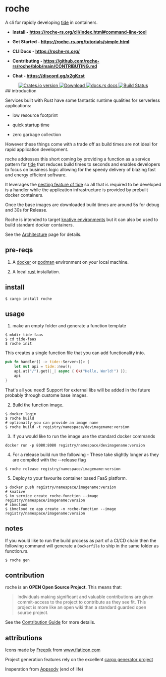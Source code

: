 # roche
A cli for rapidly developing [tide](https://github.com/http-rs/tide) in containers.

* **Install - https://roche-rs.org/cli/index.html#command-line-tool**

* **Get Started - https://roche-rs.org/tutorials/simple.html**

* **CLI Docs - https://roche-rs.org/**

* **Contributing - https://github.com/roche-rs/roche/blob/main/CONTRIBUTING.md**

* **Chat - https://discord.gg/x2gKzst** 
<div align="center">
  <!-- Crates version -->
  <a href="https://crates.io/crates/roche">
    <img src="https://img.shields.io/crates/v/roche.svg?style=flat-square"
    alt="Crates.io version" />
  </a>
  <!-- Downloads -->
  <a href="https://crates.io/crates/roche">
    <img src="https://img.shields.io/crates/d/roche.svg?style=flat-square"
      alt="Download" />
  </a>
  <!-- docs.rs docs -->
  <a href="https://roche-rs.org/">
    <img src="https://img.shields.io/badge/docs-latest-blue.svg?style=flat-square"
      alt="docs.rs docs" />
  </a>
  <!-- Build status-->
  <a href="https://travis-ci.com/roche-rs/roche/">
    <img src="https://travis-ci.com/roche-rs/roche.svg?branch=main"
      alt="Build Status" />
  </a>
</div>
<!--
<div align="center">
  <h3>
    <a href="https://roche-rs.org/">
      CLI Docs
    </a>
    <span> | </span>
    <a href="https://github.com/roche-rs/roche/blob/main/CONTRIBUTING.md">
      Contributing
    </a>
    <span> | </span>
    <a href="https://discord.gg/x2gKzst">
      Chat
    </a>
  </h3>
</div>
-->
## introduction

Services built with Rust have some fantastic runtime qualities for serverless applications:

* low resource footprint 

* quick startup time 

* zero garbage collection

However these things come with a trade off as build times are not ideal for rapid application development.

roche addresses this short coming by providing a function as a service pattern for [tide](https://github.com/http-rs/tide) that reduces build times to seconds and enables developers to focus on business logic allowing for the speedy delivery of blazing fast and energy efficient software.

It leverages the [nesting feature of tide](https://github.com/http-rs/tide/blob/main/examples/nested.rs) so all that is required to be developed is a handler while the application infrastructure is provided by prebuilt docker containers.

Once the base images are downloaded build times are around 5s for debug and 30s for Release.

Roche is intended to target [knative environments](https://knative.dev/docs/knative-offerings/) but it can also be used to build standard docker containers. 

See the [Architecture](https://github.com/roche-rs/roche/wiki/Architecture) page for details. 



## pre-reqs

1. A [docker](https://docs.docker.com/get-docker/) or [podman](https://podman.io/getting-started/installation) environment on your local machine.

1. A local [rust](https://rustup.rs/) installation.

## install

```
$ cargo install roche
```

## usage

1. make an empty folder and generate a function template
```
$ mkdir tide-faas
$ cd tide-faas
$ roche init
```
This creates a single function file that you can add functionality into. 

```rust
pub fn handler() -> tide::Server<()> {    
    let mut api = tide::new();
    api.at("/").get(|_| async { Ok("Hello, World!") });
    api
}
```
That's all you need!
Support for external libs will be added in the future probably through custome base images.


2. Build the function image.
```
$ docker login 
$ roche build
# optionally you can provide an image name
$ roche build -t registry/namespace/devimagename:version
```

3. If you would like to run the image use the standard docker commands
```
docker run -p 8080:8080 registry/namespace/devimagename:version
```

4. For a release build run the following - These take slightly longer as they are compiled with the --release flag
```
$ roche release registry/namespace/imagename:version
```

5. Deploy to your favourite container based FaaS platform.
```
$ docker push registry/namespace/imagename:version
# knative
$ kn service create roche-function --image registry/namespace/imagename:version
# ibmcloud
$ ibmcloud ce app create -n roche-function --image registry/namespace/imagename:version
```

## notes

If you would like to run the build process as part of a CI/CD chain then the following command will generate a `Dockerfile` to ship in the same folder as function.rs.
```
$ roche gen
```

## contribution

roche is an **OPEN Open Source Project**. This means that:

> Individuals making significant and valuable contributions are given commit-access to the project to contribute as they see fit. This project is more like an open wiki than a standard guarded open source project.

See the [Contribution Guide](CONTRIBUTING.md) for more details.

## attributions

<div>Icons made by <a href="https://www.flaticon.com/authors/freepik" title="Freepik">Freepik</a> from <a href="https://www.flaticon.com/" title="Flaticon">www.flaticon.com</a></div>

Project generation features rely on the excellent [cargo generator project](https://crates.io/crates/cargo-generate)

Insperation from [Appsody](https://github.com/appsody) (end of life)